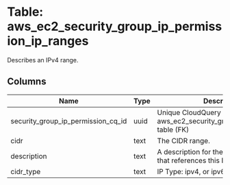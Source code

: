 
# Table: aws_ec2_security_group_ip_permission_ip_ranges
Describes an IPv4 range.
## Columns
| Name        | Type           | Description  |
| ------------- | ------------- | -----  |
|security_group_ip_permission_cq_id|uuid|Unique CloudQuery ID of aws_ec2_security_group_ip_permissions table (FK)|
|cidr|text|The CIDR range.|
|description|text|A description for the security group rule that references this IPv4 address range.|
|cidr_type|text|IP Type: ipv4, or ipv6|
